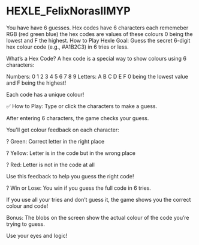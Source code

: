 # HEXLE_FelixNorasIIMYP
You have have 6 guesses. Hex codes have 6 characters each rememeber RGB (red green blue) the hex codes are values of these colours 0 being the lowest and F the highest.
How to Play Hexle 
Goal:
Guess the secret 6-digit hex colour code (e.g., #A1B2C3) in 6 tries or less.

What’s a Hex Code?
A hex code is a special way to show colours using 6 characters:

Numbers: 0 1 2 3 4 5 6 7 8 9
Letters: A B C D E F
0 being the lowest value and F being the highest!

Each code has a unique colour!

✅ How to Play:
Type or click the characters to make a guess.

After entering 6 characters, the game checks your guess.

You'll get colour feedback on each character:

? Green: Correct letter in the right place

? Yellow: Letter is in the code but in the wrong place

? Red: Letter is not in the code at all

Use this feedback to help you guess the right code!

? Win or Lose:
You win if you guess the full code in 6 tries.

If you use all your tries and don’t guess it, the game shows you the correct colour and code!

Bonus:
The blobs on the screen show the actual colour of the code you’re trying to guess.

Use your eyes and logic!
